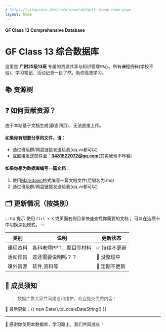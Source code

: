 ```yaml
---
# https://vitepress.dev/reference/default-theme-home-page
layout: home
---
```

#### GF Class 13 Comprehensive Database
# GF Class 13 综合数据库

这里是 **广附25级13班** 专属的资源共享与知识管理中心。所有~~课程资料~~(学校不给)、学习笔记、活动记录一目了然，助你高效学习。
## 📚 资源树

<!-- 这里可以放置你的文档树链接或具体目录结构 -->
<!-- 📁 [照片](./photos)
    + [高一军训](./photos/g1mt) -->

## ❓ 如何贡献资源？

由于本站基于文档生成(静态网页)，无法直接上传。

#### 如果你有想要分享的文件，请：

- 通过班级群/网盘链接发送给我(qq,vx都可以)
- 或直接发送邮件至：**3481522072@qq.com**(其实我也不咋看)

#### 如果你想为数据库编写一篇文档：

1. 使用[Markdown](https://markdown.com.cn/basic-syntax/)格式编写一篇文档文件(后缀名为.md)
2. 通过班级群/网盘链接发送给我(qq,vx都可以)

## 🗂️ 更新情况（按类别）

::: tip 提示
使用 `Ctrl + K` 或页面右侧目录快速查找你需要的文档；
可以在选项卡中切换深色模式。
:::

| 类别       | 说明               | 更新状态   |
|------------|-------------------|------------|
| 课程资料   | 各科老师PPT，题目等材料 | ✅ 持续不更新 |
| 活动预告   | 这还需要说明吗？？ | 🚧 没整理中   |
| 课外资源   | 软件,资料等     | 🔄 定期不更新 |

## 👥 成员须知

> 数据库靠大家共同建设和维护，欢迎提交优质内容！

📅 最后更新：{{ new Date().toLocaleDateString() }}

---

🙏 感谢你使用本数据库，学习路上，我们共同成长！
